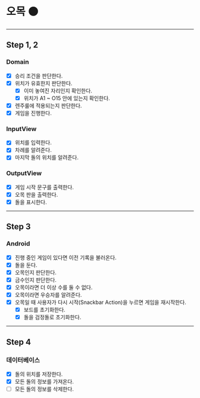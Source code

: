 # 오목 ⚫️

---
## Step 1, 2

### Domain

- [x] 승리 조건을 판단한다.
- [x] 위치가 유효한지 판단한다.
    - [x] 이미 놓여진 자리인지 확인한다.
    - [x] 위치가 A1 ~ O15 안에 있는지 확인한다.
- [x] 렌주룰에 적용되는지 판단한다.
- [x] 게임을 진행한다.

### InputView

- [x] 위치를 입력한다.
- [x] 차례를 알려준다.
- [x] 마지막 돌의 위치를 알려준다.

### OutputView

- [x] 게임 시작 문구를 출력한다.
- [x] 오목 판을 출력한다.
- [x] 돌을 표시한다.

---

## Step 3

### Android

- [X] 진행 중인 게임이 있다면 이전 기록을 불러온다.
- [X] 돌을 둔다.
- [X] 오목인지 판단한다.
- [X] 금수인지 판단한다.
- [X] 오목이라면 더 이상 수를 둘 수 없다.
- [X] 오목이라면 우승자를 알려준다.
- [X] 오목일 때 사용자가 다시 시작(Snackbar Action)을 누르면 게임을 재시작한다.
  - [X] 보드를 초기화한다.
  - [X] 돌을 검정돌로 초기화한다.

---

## Step 4

### 데이터베이스

- [X] 돌의 위치를 저장한다.
- [X] 모든 돌의 정보를 가져온다.
- [ ] 모든 돌의 정보를 삭제한다.
